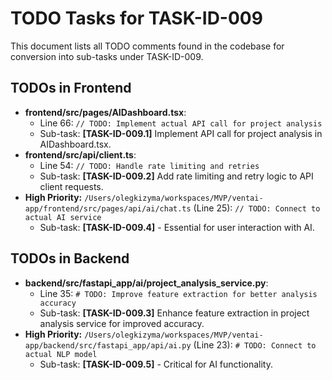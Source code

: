 # TODO Tasks for TASK-ID-009

This document lists all TODO comments found in the codebase for conversion into sub-tasks under TASK-ID-009.

## TODOs in Frontend
- **frontend/src/pages/AIDashboard.tsx**: 
  - Line 66: `// TODO: Implement actual API call for project analysis`
  - Sub-task: **[TASK-ID-009.1]** Implement API call for project analysis in AIDashboard.tsx.
- **frontend/src/api/client.ts**: 
  - Line 54: `// TODO: Handle rate limiting and retries`
  - Sub-task: **[TASK-ID-009.2]** Add rate limiting and retry logic to API client requests.
- **High Priority:** `/Users/olegkizyma/workspaces/MVP/ventai-app/frontend/src/pages/api/ai/chat.ts` (Line 25): `// TODO: Connect to actual AI service`
  - Sub-task: **[TASK-ID-009.4]** - Essential for user interaction with AI.

## TODOs in Backend
- **backend/src/fastapi_app/ai/project_analysis_service.py**: 
  - Line 35: `# TODO: Improve feature extraction for better analysis accuracy`
  - Sub-task: **[TASK-ID-009.3]** Enhance feature extraction in project analysis service for improved accuracy.
- **High Priority:** `/Users/olegkizyma/workspaces/MVP/ventai-app/backend/src/fastapi_app/api/ai.py` (Line 23): `# TODO: Connect to actual NLP model`
  - Sub-task: **[TASK-ID-009.5]** - Critical for AI functionality.

